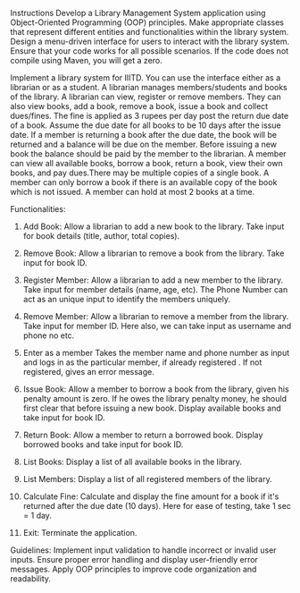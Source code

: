 Instructions
Develop a Library Management System application using Object-Oriented Programming (OOP) principles.
Make appropriate classes that represent different entities and functionalities within the library system.
Design a menu-driven interface for users to interact with the library system.
Ensure that your code works for all possible scenarios.
If the code does not compile using Maven, you will get a zero.

Implement a library system for IIITD. You can use the interface either as a librarian or as a student. A librarian manages members/students and books of the library. A librarian can view, register or remove members. They can also view books, add a book, remove a book, issue a book and collect dues/fines. The fine is applied as 3 rupees per day post the return due date of a book. Assume the due date for all books to be 10 days after the issue date. If a member is returning a book after the due date, the book will be returned and a balance will be due on the member. Before issuing a new book the balance should be paid by the member to the librarian. A member can view all available books, borrow a book, return a book, view their own books, and pay dues.There may be multiple copies of a single book. A member can only borrow a book if there is an available copy of the book which is not issued. A member can hold at most 2 books at a time. 

Functionalities:
1. Add Book:
   Allow a librarian to add a new book to the library.
   Take input for book details (title, author, total copies).

2. Remove Book:
Allow a librarian to remove a book from the library.
Take input for book ID.

3. Register Member:
Allow a librarian to add a new member to the library.
Take input for member details (name, age, etc). 
The Phone Number can act as an unique input to identify the members uniquely.

4. Remove Member:
    Allow a librarian to remove a member from the library.
   Take input for member ID. Here also, we can take input as username and phone no etc. 

5. Enter as a member 
Takes the member name and phone number as input and logs in as the particular member, if already registered . 
If not registered, gives an error message. 

6. Issue Book:
   Allow a member to borrow a book from the library, given his penalty amount is zero. If he owes the library penalty money, he should first clear that before issuing a new book. 
   Display available books and take input for book ID.

7. Return Book:
   Allow a member to return a borrowed book.
   Display borrowed books and take input for book ID.

8. List Books:
   Display a list of all available books in the library.

9. List Members:
   Display a list of all registered members of the library.

10. Calculate Fine:
    Calculate and display the fine amount for a book if it's returned after the due date (10 days). Here for ease of testing, take 1 sec = 1 day. 

11. Exit:
     Terminate the application.

Guidelines:
Implement input validation to handle incorrect or invalid user inputs.
Ensure proper error handling and display user-friendly error messages.
Apply OOP principles to improve code organization and readability.
